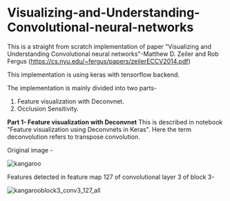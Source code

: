 # Visualizing-and-Understanding-Convolutional-neural-networks

This is a straight from scratch implementation of paper "Visualizing and Understanding Convolutional neural networks"-Matthew D. Zeiler and Rob Fergus (https://cs.nyu.edu/~fergus/papers/zeilerECCV2014.pdf)

This implementation is using keras with tensorflow backend.

The implementation is mainly divided into two parts-
1) Feature visualization with Deconvnet.
2) Occlusion Sensitivity.

**Part 1- Feature visualization with Deconvnet**
 This is described in notebook "Feature visualization using Deconvnets in Keras". Here the term deconvolution refers to transpose           convolution.
 
 Original image -
 
 ![kangaroo](https://user-images.githubusercontent.com/20341653/43394102-2a3ea782-9417-11e8-974f-9b9eee6c1cb5.jpg)
 
 Features detected in feature map 127 of convolutional layer 3 of block 3-
 
![kangarooblock3_conv3_127_all](https://user-images.githubusercontent.com/20341653/43394117-345869a6-9417-11e8-8a40-bb6bf15f611b.png)
 
 
